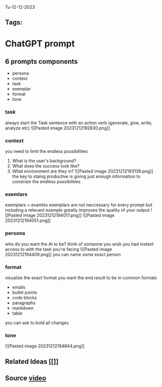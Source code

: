 Tu-12-12-2023
## Tags: 
# ChatGPT prompt
## 6 prompts components
- persona
- context
- task
- exemplar
- format
- tone
### task 
always start the Task sentence with an action verb (generate, give, write, analyze etc)
![[Pasted image 20231212192830.png]]
### context
you need to limit the endless possibilities
1. What is the user's background?
2. What does the success look like?
3. What environment are they in?
![[Pasted image 20231212193139.png]]
the key to staing productive is giving just enough information to constrain the endless possibilities
### exemlars
exemplars = examles
exemplars are not neccessary for every prompt but including a relevant example greatly improves the quality of your output
![[Pasted image 20231212194017.png]]
![[Pasted image 20231212194051.png]]
###  persona
who do you want the AI to be?
think of someone you wish you had instant access to with the task you're facing
![[Pasted image 20231212194409.png]]
you can name some exact person
### format
visualize the exact format you want the end result to be in
common formats
- emails
- bullet points
- code blocks
- paragraphs
- markdown
- table

you can ask to bold all changes
### tone
![[Pasted image 20231212194844.png]]

## Related Ideas [[]]
## Source [video](https://youtu.be/jC4v5AS4RIM?si=9997BAvD1yOF0ing)


